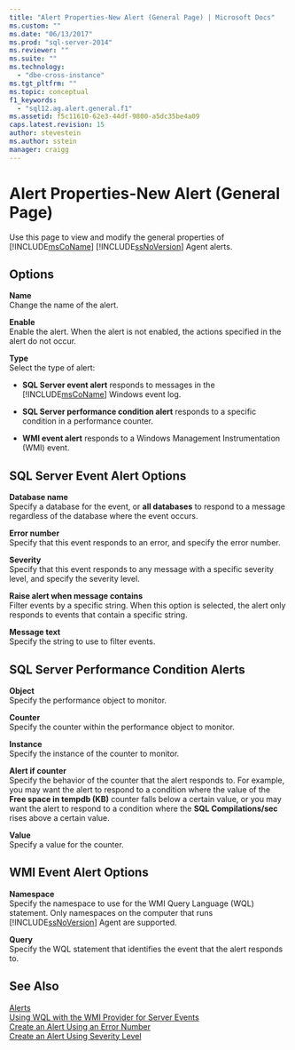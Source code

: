 ```yaml
---
title: "Alert Properties-New Alert (General Page) | Microsoft Docs"
ms.custom: ""
ms.date: "06/13/2017"
ms.prod: "sql-server-2014"
ms.reviewer: ""
ms.suite: ""
ms.technology: 
  - "dbe-cross-instance"
ms.tgt_pltfrm: ""
ms.topic: conceptual
f1_keywords: 
  - "sql12.ag.alert.general.f1"
ms.assetid: f5c11610-62e3-44df-9800-a5dc35be4a09
caps.latest.revision: 15
author: stevestein
ms.author: sstein
manager: craigg
---
```

# Alert Properties-New Alert (General Page)
  Use this page to view and modify the general properties of [!INCLUDE[msCoName](../../includes/msconame-md.md)] [!INCLUDE[ssNoVersion](../../includes/ssnoversion-md.md)] Agent alerts.  
  
## Options  
 **Name**  
 Change the name of the alert.  
  
 **Enable**  
 Enable the alert. When the alert is not enabled, the actions specified in the alert do not occur.  
  
 **Type**  
 Select the type of alert:  
  
-   **SQL Server event alert** responds to messages in the [!INCLUDE[msCoName](../../includes/msconame-md.md)] Windows event log.  
  
-   **SQL Server performance condition alert** responds to a specific condition in a performance counter.  
  
-   **WMI event alert** responds to a Windows Management Instrumentation (WMI) event.  
  
## SQL Server Event Alert Options  
 **Database name**  
 Specify a database for the event, or **all databases** to respond to a message regardless of the database where the event occurs.  
  
 **Error number**  
 Specify that this event responds to an error, and specify the error number.  
  
 **Severity**  
 Specify that this event responds to any message with a specific severity level, and specify the severity level.  
  
 **Raise alert when message contains**  
 Filter events by a specific string. When this option is selected, the alert only responds to events that contain a specific string.  
  
 **Message text**  
 Specify the string to use to filter events.  
  
## SQL Server Performance Condition Alerts  
 **Object**  
 Specify the performance object to monitor.  
  
 **Counter**  
 Specify the counter within the performance object to monitor.  
  
 **Instance**  
 Specify the instance of the counter to monitor.  
  
 **Alert if counter**  
 Specify the behavior of the counter that the alert responds to. For example, you may want the alert to respond to a condition where the value of the **Free space in tempdb (KB)** counter falls below a certain value, or you may want the alert to respond to a condition where the **SQL Compilations/sec** rises above a certain value.  
  
 **Value**  
 Specify a value for the counter.  
  
## WMI Event Alert Options  
 **Namespace**  
 Specify the namespace to use for the WMI Query Language (WQL) statement. Only namespaces on the computer that runs [!INCLUDE[ssNoVersion](../../includes/ssnoversion-md.md)] Agent are supported.  
  
 **Query**  
 Specify the WQL statement that identifies the event that the alert responds to.  
  
## See Also  
 [Alerts](alerts.md)   
 [Using WQL with the WMI Provider for Server Events](../../relational-databases/wmi-provider-server-events/using-wql-with-the-wmi-provider-for-server-events.md)   
 [Create an Alert Using an Error Number](create-an-alert-using-an-error-number.md)   
 [Create an Alert Using Severity Level](create-an-alert-using-severity-level.md)  
  
  
